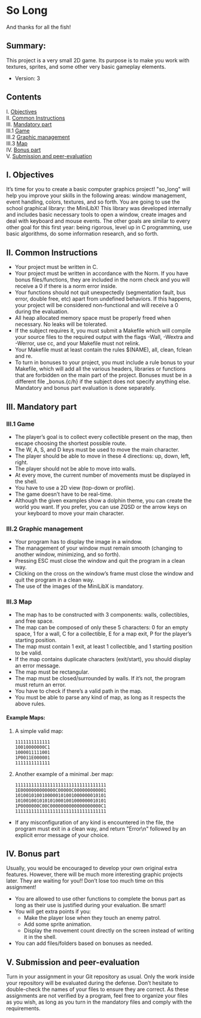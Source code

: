 # So Long
And thanks for all the fish!

## Summary:
This project is a very small 2D game. Its purpose is to make you work with textures, sprites, and some other very basic gameplay elements.
- Version: 3

## Contents
I. [Objectives](#ii-objectives)  
II. [Common Instructions](#iii-common-instructions)  
III. [Mandatory part](#iv-mandatory-part)  
  III.1 [Game](#iv1-game)  
  III.2 [Graphic management](#iv2-graphic-management)  
  III.3 [Map](#iv3-map)  
IV. [Bonus part](#v-bonus-part)  
V. [Submission and peer-evaluation](#vii-submission-and-peer-evaluation)

## I. Objectives
It’s time for you to create a basic computer graphics project! "so_long" will help you improve your skills in the following areas: window management, event handling, colors, textures, and so forth. You are going to use the school graphical library: the MiniLibX! This library was developed internally and includes basic necessary tools to open a window, create images and deal with keyboard and mouse events. The other goals are similar to every other goal for this first year: being rigorous, level up in C programming, use basic algorithms, do some information research, and so forth.

## II. Common Instructions
- Your project must be written in C.
- Your project must be written in accordance with the Norm. If you have bonus files/functions, they are included in the norm check and you will receive a 0 if there is a norm error inside.
- Your functions should not quit unexpectedly (segmentation fault, bus error, double free, etc) apart from undefined behaviors. If this happens, your project will be considered non-functional and will receive a 0 during the evaluation.
- All heap allocated memory space must be properly freed when necessary. No leaks will be tolerated.
- If the subject requires it, you must submit a Makefile which will compile your source files to the required output with the flags -Wall, -Wextra and -Werror, use cc, and your Makefile must not relink.
- Your Makefile must at least contain the rules $(NAME), all, clean, fclean and re.
- To turn in bonuses to your project, you must include a rule bonus to your Makefile, which will add all the various headers, libraries or functions that are forbidden on the main part of the project. Bonuses must be in a different file _bonus.{c/h} if the subject does not specify anything else. Mandatory and bonus part evaluation is done separately.

## III. Mandatory part
### III.1 Game
- The player’s goal is to collect every collectible present on the map, then escape choosing the shortest possible route.
- The W, A, S, and D keys must be used to move the main character.
- The player should be able to move in these 4 directions: up, down, left, right.
- The player should not be able to move into walls.
- At every move, the current number of movements must be displayed in the shell.
- You have to use a 2D view (top-down or profile).
- The game doesn’t have to be real-time.
- Although the given examples show a dolphin theme, you can create the world you want. If you prefer, you can use ZQSD or the arrow keys on your keyboard to move your main character.

### III.2 Graphic management
- Your program has to display the image in a window.
- The management of your window must remain smooth (changing to another window, minimizing, and so forth).
- Pressing ESC must close the window and quit the program in a clean way.
- Clicking on the cross on the window’s frame must close the window and quit the program in a clean way.
- The use of the images of the MiniLibX is mandatory.

### III.3 Map
- The map has to be constructed with 3 components: walls, collectibles, and free space.
- The map can be composed of only these 5 characters: 0 for an empty space, 1 for a wall, C for a collectible, E for a map exit, P for the player’s starting position.
- The map must contain 1 exit, at least 1 collectible, and 1 starting position to be valid.
- If the map contains duplicate characters (exit/start), you should display an error message.
- The map must be rectangular.
- The map must be closed/surrounded by walls. If it’s not, the program must return an error.
- You have to check if there’s a valid path in the map.
- You must be able to parse any kind of map, as long as it respects the above rules.

#### Example Maps:
1. A simple valid map:
   ```plaintext
   1111111111111
   10010000000C1
   1000011111001
   1P0011E000001
   1111111111111
   ```

2. Another example of a minimal .ber map:
   ```plaintext
   1111111111111111111111111111111111
   1E0000000000000C00000C000000000001
   1010010100100000101001000000010101
   1010010010101010001001000000010101
   1P0000000C00C0000000000000000000C1
   1111111111111111111111111111111111
   ```

- If any misconfiguration of any kind is encountered in the file, the program must exit in a clean way, and return "Error\n" followed by an explicit error message of your choice.

## IV. Bonus part
Usually, you would be encouraged to develop your own original extra features. However, there will be much more interesting graphic projects later. They are waiting for you!! Don’t lose too much time on this assignment!
- You are allowed to use other functions to complete the bonus part as long as their use is justified during your evaluation. Be smart!
- You will get extra points if you:
  - Make the player lose when they touch an enemy patrol.
  - Add some sprite animation.
  - Display the movement count directly on the screen instead of writing it in the shell.
- You can add files/folders based on bonuses as needed.

## V. Submission and peer-evaluation
Turn in your assignment in your Git repository as usual. Only the work inside your repository will be evaluated during the defense. Don’t hesitate to double-check the names of your files to ensure they are correct. As these assignments are not verified by a program, feel free to organize your files as you wish, as long as you turn in the mandatory files and comply with the requirements.
